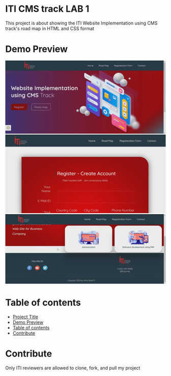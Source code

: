 # ITI CMS track LAB 1
This project is about showing the ITI Website Implementation using CMS track's road map in HTML and CSS format
# Demo Preview
![lab-1-yasmine.jpg](./images/ITI3.gif)
![lab-1-yasmine.jpg](./images/ITI2.gif)
![lab-1-yasmine.jpg](./images/ITI2%20106.png)


# Table of contents
- [Project Title](#iti-cms-track-lab-1)
- [Demo Preview](#demo-preview)
- [Table of contents](#table-of-contents)
- [Contribute](#contribute)
# Contribute
Only ITI reviewers are allowed to clone, fork, and pull my project